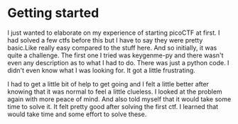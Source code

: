 # Getting started

I just wanted to elaborate on my experience of starting picoCTF at first.
I had solved a few ctfs before this but I have to say they were pretty basic.Like really easy compared to the stuff here. And so initially, it was quite a challenge.
The first one I tried was keygenme-py and there wasn't even any description as to what I had to do. There was just a python code. I didn't even know what I was looking for.
It got a little frustrating.

I had to get a little bit of help to get going and I felt a little better after knowing that it was normal to feel a little clueless. I looked at the problem again with more peace of mind.
And also told myself that it would take some time to solve it.
It felt pretty good after solving the first ctf. I learned that would take time and some effort to solve these.
